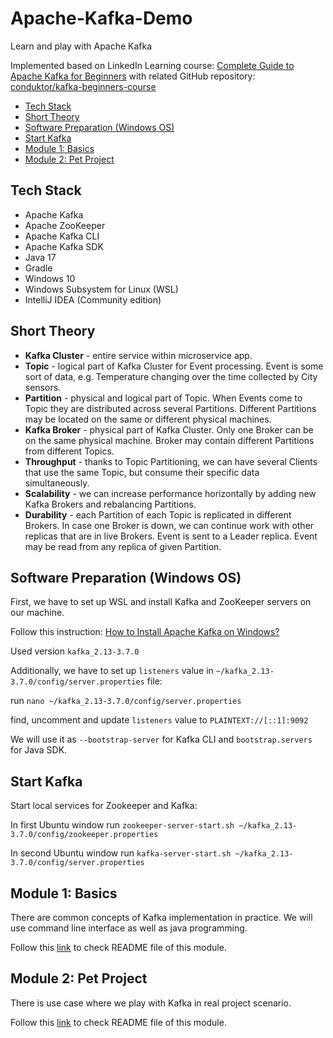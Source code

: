 # Apache-Kafka-Demo

Learn and play with Apache Kafka

Implemented based on LinkedIn Learning
course: [Complete Guide to Apache Kafka for Beginners](https://www.linkedin.com/learning/complete-guide-to-apache-kafka-for-beginners)
with related GitHub repository: [conduktor/kafka-beginners-course](https://github.com/conduktor/kafka-beginners-course)

* [Tech Stack](#tech-stack)
* [Short Theory](#short-theory)
* [Software Preparation (Windows OS)](#software-preparation-windows-os)
* [Start Kafka](#start-kafka)
* [Module 1: Basics](#module-1-basics)
* [Module 2: Pet Project](#module-2-pet-project)

## Tech Stack

- Apache Kafka
- Apache ZooKeeper
- Apache Kafka CLI
- Apache Kafka SDK
- Java 17
- Gradle
- Windows 10
- Windows Subsystem for Linux (WSL)
- IntelliJ IDEA (Community edition)

## Short Theory

- **Kafka Cluster** - entire service within microservice app.
- **Topic** - logical part of Kafka Cluster for Event processing.
  Event is some sort of data, e.g. Temperature changing over the time collected by City sensors.
- **Partition** - physical and logical part of Topic.
  When Events come to Topic they are distributed across several Partitions.
  Different Partitions may be located on the same or different physical machines.
- **Kafka Broker** - physical part of Kafka Cluster.
  Only one Broker can be on the same physical machine.
  Broker may contain different Partitions from different Topics.
- **Throughput** - thanks to Topic Partitioning,
  we can have several Clients that use the same Topic, but consume their specific data simultaneously.
- **Scalability** - we can increase performance horizontally by adding new Kafka Brokers
  and rebalancing Partitions.
- **Durability** - each Partition of each Topic is replicated in different Brokers.
  In case one Broker is down, we can continue work with other replicas that are in live Brokers.
  Event is sent to a Leader replica.
  Event may be read from any replica of given Partition.

## Software Preparation (Windows OS)

First, we have to set up WSL and install Kafka and ZooKeeper servers on our machine.

Follow this
instruction: [How to Install Apache Kafka on Windows?](https://www.conduktor.io/kafka/how-to-install-apache-kafka-on-windows/)

Used version `kafka_2.13-3.7.0`

Additionally, we have to set up `listeners` value in `~/kafka_2.13-3.7.0/config/server.properties` file:

run `nano ~/kafka_2.13-3.7.0/config/server.properties`

find, uncomment and update `listeners` value to `PLAINTEXT://[::1]:9092`

We will use it as `--bootstrap-server` for Kafka CLI and `bootstrap.servers` for Java SDK.

## Start Kafka

Start local services for Zookeeper and Kafka:

In first Ubuntu window run `zookeeper-server-start.sh ~/kafka_2.13-3.7.0/config/zookeeper.properties`

In second Ubuntu window run `kafka-server-start.sh ~/kafka_2.13-3.7.0/config/server.properties`

## Module 1: Basics

There are common concepts of Kafka implementation in practice.
We will use command line interface as well as java programming.

Follow this [link](Apache-Kafka-Basics/README.md) to check README file of this module.

## Module 2: Pet Project

There is use case where we play with Kafka in real project scenario.

Follow this [link](Wikimedia-Pet-Project/README.md) to check README file of this module.
